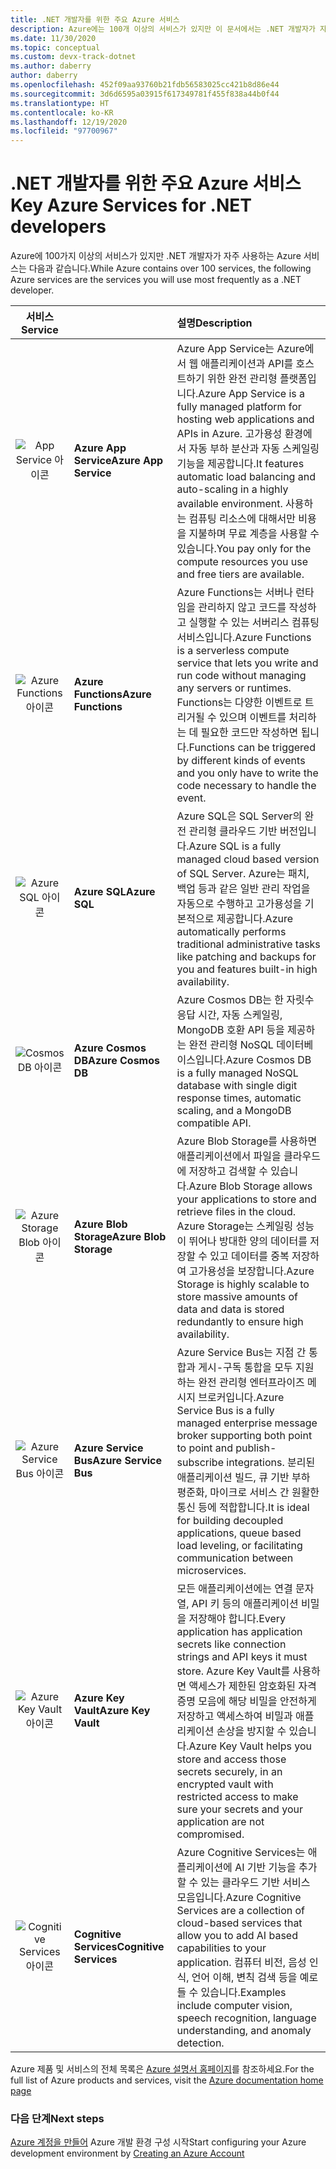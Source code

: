 ```yaml
---
title: .NET 개발자를 위한 주요 Azure 서비스
description: Azure에는 100개 이상의 서비스가 있지만 이 문서에서는 .NET 개발자가 자주 사용하는 8개 정도의 서비스를 주로 다룹니다.
ms.date: 11/30/2020
ms.topic: conceptual
ms.custom: devx-track-dotnet
ms.author: daberry
author: daberry
ms.openlocfilehash: 452f09aa93760b21fdb56583025cc421b8d86e44
ms.sourcegitcommit: 3d6d6595a03915f617349781f455f838a44b0f44
ms.translationtype: HT
ms.contentlocale: ko-KR
ms.lasthandoff: 12/19/2020
ms.locfileid: "97700967"
---
```

# <a name="key-azure-services-for-net-developers"></a><span data-ttu-id="035b7-103">.NET 개발자를 위한 주요 Azure 서비스</span><span class="sxs-lookup"><span data-stu-id="035b7-103">Key Azure Services for .NET developers</span></span>

<span data-ttu-id="035b7-104">Azure에 100가지 이상의 서비스가 있지만 .NET 개발자가 자주 사용하는 Azure 서비스는 다음과 같습니다.</span><span class="sxs-lookup"><span data-stu-id="035b7-104">While Azure contains over 100 services, the following Azure services are the services you will use most frequently as a .NET developer.</span></span>

| <span data-ttu-id="035b7-105">**서비스**</span><span class="sxs-lookup"><span data-stu-id="035b7-105">**Service**</span></span> |         | <span data-ttu-id="035b7-106">**설명**</span><span class="sxs-lookup"><span data-stu-id="035b7-106">**Description**</span></span>      |
| :--:|:------|:------------|
| ![App Service 아이콘](./media/app-services.svg) | <span data-ttu-id="035b7-108">**Azure App Service**</span><span class="sxs-lookup"><span data-stu-id="035b7-108">**Azure App Service**</span></span> | <span data-ttu-id="035b7-109">Azure App Service는 Azure에서 웹 애플리케이션과 API를 호스트하기 위한 완전 관리형 플랫폼입니다.</span><span class="sxs-lookup"><span data-stu-id="035b7-109">Azure App Service is a fully managed platform for hosting web applications and APIs in Azure.</span></span>  <span data-ttu-id="035b7-110">고가용성 환경에서 자동 부하 분산과 자동 스케일링 기능을 제공합니다.</span><span class="sxs-lookup"><span data-stu-id="035b7-110">It features automatic load balancing and auto-scaling in a highly available environment.</span></span>  <span data-ttu-id="035b7-111">사용하는 컴퓨팅 리소스에 대해서만 비용을 지불하며 무료 계층을 사용할 수 있습니다.</span><span class="sxs-lookup"><span data-stu-id="035b7-111">You pay only for the compute resources you use and free tiers are available.</span></span> |
| ![Azure Functions 아이콘](./media/azure-functions.svg) | <span data-ttu-id="035b7-113">**Azure Functions**</span><span class="sxs-lookup"><span data-stu-id="035b7-113">**Azure Functions**</span></span> | <span data-ttu-id="035b7-114">Azure Functions는 서버나 런타임을 관리하지 않고 코드를 작성하고 실행할 수 있는 서버리스 컴퓨팅 서비스입니다.</span><span class="sxs-lookup"><span data-stu-id="035b7-114">Azure Functions is a serverless compute service that lets you write and run code without managing any servers or runtimes.</span></span>  <span data-ttu-id="035b7-115">Functions는 다양한 이벤트로 트리거될 수 있으며 이벤트를 처리하는 데 필요한 코드만 작성하면 됩니다.</span><span class="sxs-lookup"><span data-stu-id="035b7-115">Functions can be triggered by different kinds of events and you only have to write the code necessary to handle the event.</span></span>        |
| ![Azure SQL 아이콘](./media/azure-sql.svg) | <span data-ttu-id="035b7-117">**Azure SQL**</span><span class="sxs-lookup"><span data-stu-id="035b7-117">**Azure SQL**</span></span>            | <span data-ttu-id="035b7-118">Azure SQL은 SQL Server의 완전 관리형 클라우드 기반 버전입니다.</span><span class="sxs-lookup"><span data-stu-id="035b7-118">Azure SQL is a fully managed cloud based version of SQL Server.</span></span> <span data-ttu-id="035b7-119">Azure는 패치, 백업 등과 같은 일반 관리 작업을 자동으로 수행하고 고가용성을 기본적으로 제공합니다.</span><span class="sxs-lookup"><span data-stu-id="035b7-119">Azure automatically performs traditional administrative tasks like patching and backups for you and features built-in high availability.</span></span>  |
| ![Cosmos DB 아이콘](./media/cosmos-db.svg) | <span data-ttu-id="035b7-121">**Azure Cosmos DB**</span><span class="sxs-lookup"><span data-stu-id="035b7-121">**Azure Cosmos DB**</span></span>      | <span data-ttu-id="035b7-122">Azure Cosmos DB는 한 자릿수 응답 시간, 자동 스케일링, MongoDB 호환 API 등을 제공하는 완전 관리형 NoSQL 데이터베이스입니다.</span><span class="sxs-lookup"><span data-stu-id="035b7-122">Azure Cosmos DB is a fully managed NoSQL database with single digit response times, automatic scaling, and a MongoDB compatible API.</span></span>                    |
| ![Azure Storage Blob 아이콘](./media/storage-blobs.svg) | <span data-ttu-id="035b7-124">**Azure Blob Storage**</span><span class="sxs-lookup"><span data-stu-id="035b7-124">**Azure Blob Storage**</span></span>   | <span data-ttu-id="035b7-125">Azure Blob Storage를 사용하면 애플리케이션에서 파일을 클라우드에 저장하고 검색할 수 있습니다.</span><span class="sxs-lookup"><span data-stu-id="035b7-125">Azure Blob Storage allows your applications to store and retrieve files in the cloud.</span></span>  <span data-ttu-id="035b7-126">Azure Storage는 스케일링 성능이 뛰어나 방대한 양의 데이터를 저장할 수 있고 데이터를 중복 저장하여 고가용성을 보장합니다.</span><span class="sxs-lookup"><span data-stu-id="035b7-126">Azure Storage is highly scalable to store massive amounts of data and data is stored redundantly to ensure high availability.</span></span> |
| ![Azure Service Bus 아이콘](./media/service-bus.svg) | <span data-ttu-id="035b7-128">**Azure Service Bus**</span><span class="sxs-lookup"><span data-stu-id="035b7-128">**Azure Service Bus**</span></span>   | <span data-ttu-id="035b7-129">Azure Service Bus는 지점 간 통합과 게시-구독 통합을 모두 지원하는 완전 관리형 엔터프라이즈 메시지 브로커입니다.</span><span class="sxs-lookup"><span data-stu-id="035b7-129">Azure Service Bus is a fully managed enterprise message broker supporting both point to point and publish-subscribe integrations.</span></span>  <span data-ttu-id="035b7-130">분리된 애플리케이션 빌드, 큐 기반 부하 평준화, 마이크로 서비스 간 원활한 통신 등에 적합합니다.</span><span class="sxs-lookup"><span data-stu-id="035b7-130">It is ideal for building decoupled applications, queue based load leveling, or facilitating communication between microservices.</span></span>   |
| ![Azure Key Vault 아이콘](./media/azure-key-vault.svg) | <span data-ttu-id="035b7-132">**Azure Key Vault**</span><span class="sxs-lookup"><span data-stu-id="035b7-132">**Azure Key Vault**</span></span>   | <span data-ttu-id="035b7-133">모든 애플리케이션에는 연결 문자열, API 키 등의 애플리케이션 비밀을 저장해야 합니다.</span><span class="sxs-lookup"><span data-stu-id="035b7-133">Every application has application secrets like connection strings and API keys it must store.</span></span>  <span data-ttu-id="035b7-134">Azure Key Vault를 사용하면 액세스가 제한된 암호화된 자격 증명 모음에 해당 비밀을 안전하게 저장하고 액세스하여 비밀과 애플리케이션 손상을 방지할 수 있습니다.</span><span class="sxs-lookup"><span data-stu-id="035b7-134">Azure Key Vault helps you store and access those secrets securely, in an encrypted vault with restricted access to make sure your secrets and your application are not compromised.</span></span>   |
| ![Cognitive Services 아이콘](./media/cognitive-services.svg) | <span data-ttu-id="035b7-136">**Cognitive Services**</span><span class="sxs-lookup"><span data-stu-id="035b7-136">**Cognitive Services**</span></span>   | <span data-ttu-id="035b7-137">Azure Cognitive Services는 애플리케이션에 AI 기반 기능을 추가할 수 있는 클라우드 기반 서비스 모음입니다.</span><span class="sxs-lookup"><span data-stu-id="035b7-137">Azure Cognitive Services are a collection of cloud-based services that allow you to add AI based capabilities to your application.</span></span>  <span data-ttu-id="035b7-138">컴퓨터 비전, 음성 인식, 언어 이해, 변칙 검색 등을 예로 들 수 있습니다.</span><span class="sxs-lookup"><span data-stu-id="035b7-138">Examples include computer vision, speech recognition, language understanding, and anomaly detection.</span></span> |

<span data-ttu-id="035b7-139">Azure 제품 및 서비스의 전체 목록은 [Azure 설명서 홈페이지](/azure/?product=all)를 참조하세요.</span><span class="sxs-lookup"><span data-stu-id="035b7-139">For the full list of Azure products and services, visit the [Azure documentation home page](/azure/?product=all)</span></span>

### <a name="next-steps"></a><span data-ttu-id="035b7-140">다음 단계</span><span class="sxs-lookup"><span data-stu-id="035b7-140">Next steps</span></span>

<span data-ttu-id="035b7-141">[Azure 계정을 만들어](create-azure-account.md) Azure 개발 환경 구성 시작</span><span class="sxs-lookup"><span data-stu-id="035b7-141">Start configuring your Azure development environment by [Creating an Azure Account](create-azure-account.md)</span></span>
